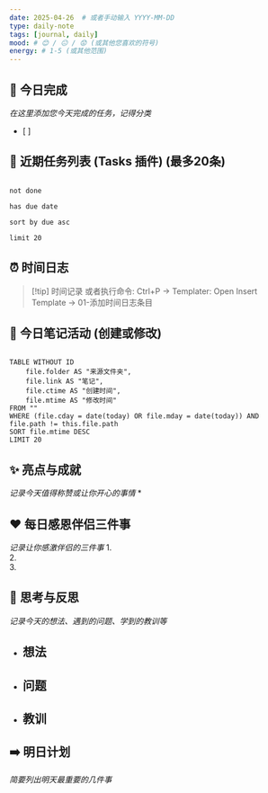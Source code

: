 ```yaml
---
date: 2025-04-26  # 或者手动输入 YYYY-MM-DD
type: daily-note
tags: [journal, daily]
mood: # 😊 / 😐 / 😟 (或其他您喜欢的符号)
energy: # 1-5 (或其他范围)
---
```

## 📝 今日完成

*在这里添加您今天完成的任务，记得分类*
- [ ]  
## 📅 近期任务列表 (Tasks 插件) (最多20条)
```tasks

not done

has due date

sort by due asc

limit 20

```
## ⏰ 时间日志

> [!tip] 时间记录
> 或者执行命令: Ctrl+P → Templater: Open Insert Template → 01-添加时间日志条目



## 📝 今日笔记活动 (创建或修改)
```dataview

TABLE WITHOUT ID
    file.folder AS "来源文件夹",
    file.link AS "笔记",
    file.ctime AS "创建时间",
    file.mtime AS "修改时间"
FROM ""
WHERE (file.cday = date(today) OR file.mday = date(today)) AND file.path != this.file.path
SORT file.mtime DESC
LIMIT 20
```
## ✨ 亮点与成就
*记录今天值得称赞或让你开心的事情*
*   

## ❤️ 每日感恩伴侣三件事
*记录让你感激伴侣的三件事*
1.  
2.  
3.  

## 🤔 思考与反思
*记录今天的想法、遇到的问题、学到的教训等*
- 想法
	- 
- 问题
	- 
- 教训
	- 
## ➡️ 明日计划
*简要列出明天最重要的几件事*
